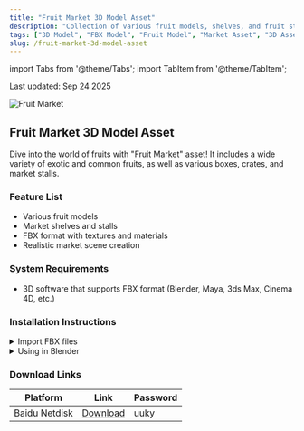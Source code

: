 ```yaml
---
title: "Fruit Market 3D Model Asset"
description: "Collection of various fruit models, shelves, and fruit stalls in FBX format with textures and materials. Perfect for creating realistic market scenes."
tags: ["3D Model", "FBX Model", "Fruit Model", "Market Asset", "3D Asset"]
slug: /fruit-market-3d-model-asset
---
```


import Tabs from '@theme/Tabs';
import TabItem from '@theme/TabItem';

<div class="time-update">Last updated: Sep 24 2025</div>

![Fruit Market](https://www.gfxcamp.com/wp-content/uploads/2025/09/Fruit-Market.jpg)

## Fruit Market 3D Model Asset

Dive into the world of fruits with "Fruit Market" asset! It includes a wide variety of exotic and common fruits, as well as various boxes, crates, and market stalls.

### Feature List
- Various fruit models
- Market shelves and stalls
- FBX format with textures and materials
- Realistic market scene creation

### System Requirements
- 3D software that supports FBX format (Blender, Maya, 3ds Max, Cinema 4D, etc.)

### Installation Instructions

<Tabs>
<TabItem value="fbx" label="FBX Import">
  <details>
    <summary>Import FBX files</summary>
    <p>1. Open your 3D software</p>
    <p>2. Go to File > Import > FBX</p>
    <p>3. Select the Fruit Market asset files</p>
    <p>4. Adjust import settings as needed</p>
 </details>
</TabItem>
<TabItem value="blender" label="Blender">
  <details>
    <summary>Using in Blender</summary>
    <p>1. Open Blender</p>
    <p>2. Go to File > Import > FBX</p>
    <p>3. Select the Fruit Market asset files</p>
    <p>4. Adjust import settings as needed</p>
  </details>
</TabItem>
</Tabs>

### Download Links

| Platform | Link | Password |
|----------|------|----------|
| Baidu Netdisk | [Download](https://pan.baidu.com/s/1ykV8FNn_NY-5iQg8AHJt0w?pwd=uuky) | uuky |
